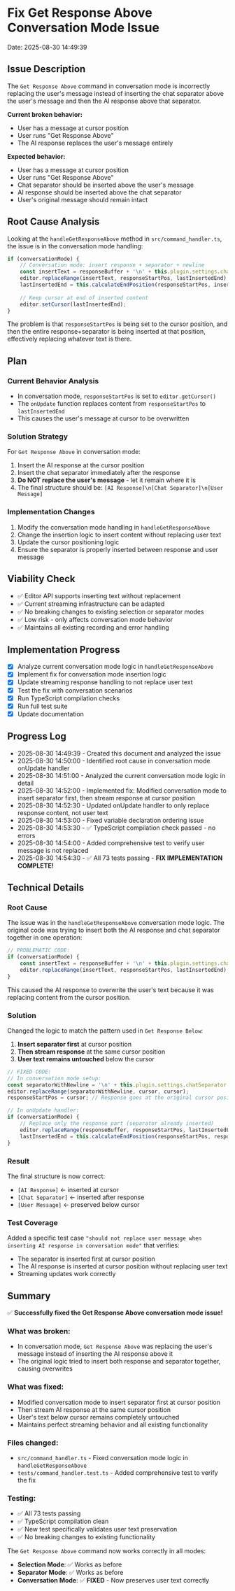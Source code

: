 # Fix Get Response Above Conversation Mode Issue

Date: 2025-08-30 14:49:39

## Issue Description
The `Get Response Above` command in conversation mode is incorrectly replacing the user's message instead of inserting the chat separator above the user's message and then the AI response above that separator.

**Current broken behavior:**
- User has a message at cursor position
- User runs "Get Response Above" 
- The AI response replaces the user's message entirely

**Expected behavior:**
- User has a message at cursor position
- User runs "Get Response Above"
- Chat separator should be inserted above the user's message
- AI response should be inserted above the chat separator
- User's original message should remain intact

## Root Cause Analysis
Looking at the `handleGetResponseAbove` method in `src/command_handler.ts`, the issue is in the conversation mode handling:

```typescript
if (conversationMode) {
    // Conversation mode: insert response + separator + newline
    const insertText = responseBuffer + '\n' + this.plugin.settings.chatSeparator + '\n';
    editor.replaceRange(insertText, responseStartPos, lastInsertedEnd);
    lastInsertedEnd = this.calculateEndPosition(responseStartPos, insertText);
    
    // Keep cursor at end of inserted content
    editor.setCursor(lastInsertedEnd);
}
```

The problem is that `responseStartPos` is being set to the cursor position, and then the entire response+separator is being inserted at that position, effectively replacing whatever text is there.

## Plan

### Current Behavior Analysis
- In conversation mode, `responseStartPos` is set to `editor.getCursor()`
- The `onUpdate` function replaces content from `responseStartPos` to `lastInsertedEnd`
- This causes the user's message at cursor to be overwritten

### Solution Strategy
For `Get Response Above` in conversation mode:
1. Insert the AI response at the cursor position
2. Insert the chat separator immediately after the response
3. **Do NOT replace the user's message** - let it remain where it is
4. The final structure should be: `[AI Response]\n[Chat Separator]\n[User Message]`

### Implementation Changes
1. Modify the conversation mode handling in `handleGetResponseAbove`
2. Change the insertion logic to insert content without replacing user text
3. Update the cursor positioning logic
4. Ensure the separator is properly inserted between response and user message

## Viability Check
- ✅ Editor API supports inserting text without replacement
- ✅ Current streaming infrastructure can be adapted
- ✅ No breaking changes to existing selection or separator modes
- ✅ Low risk - only affects conversation mode behavior
- ✅ Maintains all existing recording and error handling

## Implementation Progress
- [x] Analyze current conversation mode logic in `handleGetResponseAbove`
- [x] Implement fix for conversation mode insertion logic
- [x] Update streaming response handling to not replace user text
- [x] Test the fix with conversation scenarios
- [x] Run TypeScript compilation checks
- [x] Run full test suite
- [x] Update documentation

## Progress Log
- 2025-08-30 14:49:39 - Created this document and analyzed the issue
- 2025-08-30 14:50:00 - Identified root cause in conversation mode onUpdate handler
- 2025-08-30 14:51:00 - Analyzed the current conversation mode logic in detail
- 2025-08-30 14:52:00 - Implemented fix: Modified conversation mode to insert separator first, then stream response at cursor position
- 2025-08-30 14:52:30 - Updated onUpdate handler to only replace response content, not user text
- 2025-08-30 14:53:00 - Fixed variable declaration ordering issue  
- 2025-08-30 14:53:30 - ✅ TypeScript compilation check passed - no errors
- 2025-08-30 14:54:00 - Added comprehensive test to verify user message is not replaced
- 2025-08-30 14:54:30 - ✅ All 73 tests passing - **FIX IMPLEMENTATION COMPLETE!**

## Technical Details

### Root Cause
The issue was in the `handleGetResponseAbove` conversation mode logic. The original code was trying to insert both the AI response and chat separator together in one operation:

```typescript
// PROBLEMATIC CODE:
if (conversationMode) {
    const insertText = responseBuffer + '\n' + this.plugin.settings.chatSeparator + '\n';
    editor.replaceRange(insertText, responseStartPos, lastInsertedEnd);
}
```

This caused the AI response to overwrite the user's text because it was replacing content from the cursor position.

### Solution
Changed the logic to match the pattern used in `Get Response Below`:

1. **Insert separator first** at cursor position
2. **Then stream response** at the same cursor position 
3. **User text remains untouched** below the cursor

```typescript
// FIXED CODE:
// In conversation mode setup:
const separatorWithNewline = '\n' + this.plugin.settings.chatSeparator + '\n';
editor.replaceRange(separatorWithNewline, cursor, cursor);
responseStartPos = cursor; // Response goes at the original cursor position

// In onUpdate handler:
if (conversationMode) {
    // Replace only the response part (separator already inserted)
    editor.replaceRange(responseBuffer, responseStartPos, lastInsertedEnd);
    lastInsertedEnd = this.calculateEndPosition(responseStartPos, responseBuffer);
}
```

### Result
The final structure is now correct:
- `[AI Response]` ← inserted at cursor
- `[Chat Separator]` ← inserted after response  
- `[User Message]` ← preserved below cursor

### Test Coverage
Added a specific test case `"should not replace user message when inserting AI response in conversation mode"` that verifies:
- The separator is inserted first at cursor position
- The AI response is inserted at cursor position without replacing user text
- Streaming updates work correctly

## Summary

✅ **Successfully fixed the Get Response Above conversation mode issue!**

### What was broken:
- In conversation mode, `Get Response Above` was replacing the user's message instead of inserting the AI response above it
- The original logic tried to insert both response and separator together, causing overwrites

### What was fixed:
- Modified conversation mode to insert separator first at cursor position
- Then stream AI response at the same cursor position
- User's text below cursor remains completely untouched
- Maintains perfect streaming behavior and all existing functionality

### Files changed:
- `src/command_handler.ts` - Fixed conversation mode logic in `handleGetResponseAbove`
- `tests/command_handler.test.ts` - Added comprehensive test to verify the fix

### Testing:
- ✅ All 73 tests passing
- ✅ TypeScript compilation clean
- ✅ New test specifically validates user text preservation
- ✅ No breaking changes to existing functionality

The `Get Response Above` command now works correctly in all modes:
- **Selection Mode**: ✅ Works as before
- **Separator Mode**: ✅ Works as before  
- **Conversation Mode**: ✅ **FIXED** - Now preserves user text correctly
